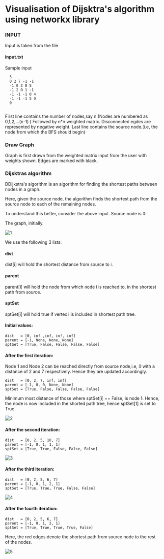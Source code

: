 # Visualisation of Dijsktra's algorithm using networkx library

### INPUT ###


Input is taken from the file 
#### input.txt ####

Sample input
```
  5
  0 2 7 -1 -1
  -1 0 3 8 5
  -1 2 0 1 -1
  -1 -1 -1 0 4
  -1 -1 -1 5 0
  0


```
First line contains the number of nodes,say n.(Nodes are numbered as 0,1,2,...(n-1) )
Followed by n*n weighted matrix. Disconnected egdes are represented by negative weight.
Last line contains the source node.(i.e, the node from which the BFS should begin)

### Draw Graph ###


Graph is first drawn from the weighted matrix input from the user with weights shown. Edges are marked with black.



### Dijsktras algorithm ###

DDijkstra's algorithm is an algorithm for finding the shortest paths between nodes in a graph. 

Here, given the source node, the algorithm finds the shortest path from the source node to each of the remaining nodes. 

To understand this better, consider the above input.
Source node is 0.

The graph, initially.

![1](https://user-images.githubusercontent.com/22571531/27195526-ca5dd872-5224-11e7-9b34-e669c7082a6e.png)

We use the following 3 lists:

#### dist ####
 dist[i] will hold the shortest distance from source to i.                                 
#### parent ####                               
parent[i] will hold the node from which node i is reached to, in the shortest path from source.                          
#### sptSet ####                         
sptSet[i] will hold true if vertex i is included in shortest path tree.                           

#### Initial values: ####
```
dist   = [0, inf ,inf, inf, inf]
parent = [-1, None, None, None]                        
sptSet = [True, False, False, False, False]
```

#### After the first iteration: ####

Node 1 and Node 2 can be reached directly from source node,i.e, 0 with a distance of 2 and 7 respectively. Hence they are updated accordingly.

```
dist   = [0, 2, 7, inf, inf]
parent = [-1, 0, 0, None, None] 
sptSet = [True, False, False, False, False]
```

Minimum most distance of those where sptSet[i] == False, is node 1.
Hence, the node is now included in the shorted path tree, hence sptSet[1] is set to True.

![2](https://user-images.githubusercontent.com/22571531/27195530-cd783296-5224-11e7-87f5-a404a94fed84.png)


#### After the second iteration: ####

```
dist   = [0, 2, 5, 10, 7]
parent = [-1, 0, 1, 1, 1]
sptSet = [True, True, False, False, False]
```

![3](https://user-images.githubusercontent.com/22571531/27195531-d081e824-5224-11e7-8993-81f2dc43c30f.png)

#### After the third iteration: ####

```
dist   = [0, 2, 5, 6, 7]
parent = [-1, 0, 1, 2, 1]
sptSet = [True, True, True, False, False]
```

![4](https://user-images.githubusercontent.com/22571531/27195536-d310f896-5224-11e7-8a75-eb5e883bc37b.png)

#### After the fourth iteration: ####

```
dist   = [0, 2, 5, 6, 7]
parent = [-1, 0, 1, 2, 1]
sptSet = [True, True, True, True, False]
```

Here, the red edges denote the shortest path from source node to the rest of the nodes.

![5](https://user-images.githubusercontent.com/22571531/27195545-d8cfdf68-5224-11e7-8ee9-1b2d38e1d6ad.png)
